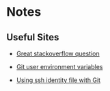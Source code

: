 Notes
====

Useful Sites
----
- [Great stackoverflow question](http://stackoverflow.com/questions/454734/how-can-one-change-the-timestamp-of-an-old-commit-in-git)

- [Git user environment variables](http://stackoverflow.com/questions/750172/how-do-i-change-the-author-of-a-commit-in-git)

- [Using ssh identity file with Git](http://matharvard.ca/posts/2011/aug/11/git-push-with-specific-ssh-key/)
